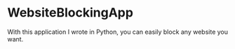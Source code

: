 # WebsiteBlockingApp
With this application I wrote in Python, you can easily block any website you want.
